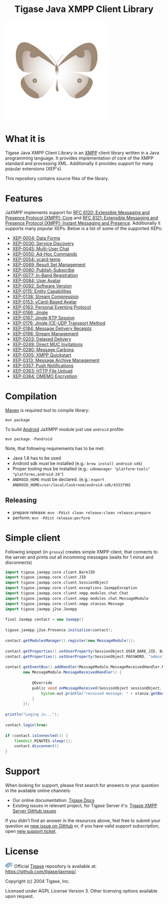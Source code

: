 <h1 align="center">
  Tigase Java XMPP Client Library
</h1>

![](jaxmpp-documentation/src/main/restructured/images/logo_320.png)
# What it is

Tigase Java XMPP Client Library is an [XMPP](https://xmpp.org) client library written in a Java programming language. 
It provides implementation of core of the XMPP standard and processing XML. Additionally it provides support for many popular extensions (XEP's). 

This repository contains source files of the library.

# Features
JaXMPP implements support for [RFC 6120: Extensible Messaging and Presence Protocol (XMPP): Core](https://xmpp.org/rfcs/rfc6120.html) and [RFC 6121: Extensible Messaging and Presence Protocol (XMPP): Instant Messaging and Presence](https://xmpp.org/rfcs/rfc6121.html).
Additionally it supports many popular XEPs. Below is a list of some of the supported XEPs:

* [XEP-0004: Data Forms](https://xmpp.org/extensions/xep-0004.html)
* [XEP-0030: Service Discovery](https://xmpp.org/extensions/xep-0030.html)
* [XEP-0045: Multi-User Chat](https://xmpp.org/extensions/xep-0045.html)
* [XEP-0050: Ad-Hoc Commands](https://xmpp.org/extensions/xep-0050.html)
* [XEP-0054: vcard-temp](https://xmpp.org/extensions/xep-0054.html)
* [XEP-0069: Result Set Management](https://xmpp.org/extensions/xep-0059.html)
* [XEP-0060: Publish-Subscribe](https://xmpp.org/extensions/xep-0060.html)
* [XEP-0077: In-Band Registration](https://xmpp.org/extensions/xep-0077.html)
* [XEP-0084: User Avatar](https://xmpp.org/extensions/xep-0084.html)
* [XEP-0092: Software Version](https://xmpp.org/extensions/xep-0092.html)
* [XEP-0115: Entity Capabilities](https://xmpp.org/extensions/xep-0115.html)
* [XEP-0138: Stream Compression](https://xmpp.org/extensions/xep-0138.html)
* [XEP-0153: vCard-Based Avatar](https://xmpp.org/extensions/xep-0153.html)
* [XEP-0163: Personal Eventing Protocol](https://xmpp.org/extensions/xep-0163.html)
* [XEP-0166: Jingle](https://xmpp.org/extensions/xep-0166.html)
* [XEP-0167: Jingle RTP Session](https://xmpp.org/extensions/xep-0167.html)
* [XEP-0176: Jingle ICE-UDP Transport Method](https://xmpp.org/extensions/xep-0176.html)
* [XEP-0184: Message Delivery Receipts](https://xmpp.org/extensions/xep-0184.html)
* [XEP-0198: Stream Management](https://xmpp.org/extensions/xep-0198.html)
* [XEP-0203: Delayed Delivery](https://xmpp.org/extensions/xep-0203.html)
* [XEP-0249: Direct MUC Invitations](https://xmpp.org/extensions/xep-0249.html)
* [XEP-0280: Message Carbons](https://xmpp.org/extensions/xep-0280.html)
* [XEP-0305: XMPP Quickstart](https://xmpp.org/extensions/xep-0305.html)
* [XEP-0313: Message Archive Management](https://xmpp.org/extensions/xep-0313.html)
* [XEP-0357: Push Notifications](https://xmpp.org/extensions/xep-0357.html)
* [XEP-0363: HTTP File Upload](https://xmpp.org/extensions/xep-0363.html)
* [XEP-0384: OMEMO Encryption](https://xmpp.org/extensions/xep-0384.html)

# Compilation 

[Maven](https://maven.apache.org/) is required tool to compile library:

    mvn package

To build [Android](https://developer.android.com/) JaXMPP module just use `android` profile:

    mvn package -Pandroid 

Note, that following requirements has to be met:
* Java 1.8 has to be used
* Android sdk must be installed (e.g.: `brew install android-sdk`)
* Proper tooling mus be installed (e.g.: `sdkmanager "platform-tools" "platforms;android-28"`)
* `ANDROID_HOME` must be declared. (e.g.: `export ANDROID_HOME=/usr/local/Caskroom/android-sdk/4333796`)

## Releasing

* prepare release: `mvn -Pdist clean release:clean release:prepare`
* perform: `mvn -Pdist release:perform`

# Simple client

Following snippet (in `groovy`) creates simple XMPP client, that connects to the server and prints out all incomming messages (waits for 1 minut and disconnects)

```groovy
import tigase.jaxmpp.core.client.BareJID
import tigase.jaxmpp.core.client.JID
import tigase.jaxmpp.core.client.SessionObject
import tigase.jaxmpp.core.client.exceptions.JaxmppException
import tigase.jaxmpp.core.client.xmpp.modules.chat.Chat
import tigase.jaxmpp.core.client.xmpp.modules.chat.MessageModule
import tigase.jaxmpp.core.client.xmpp.stanzas.Message
import tigase.jaxmpp.j2se.Jaxmpp

final Jaxmpp contact = new Jaxmpp()

tigase.jaxmpp.j2se.Presence.initialize(contact);

contact.getModulesManager().register(new MessageModule());

contact.getProperties().setUserProperty(SessionObject.USER_BARE_JID, BareJID.bareJIDInstance("admin@atlantiscity"))
contact.getProperties().setUserProperty(SessionObject.PASSWORD, "admin")

contact.getEventBus().addHandler(MessageModule.MessageReceivedHandler.MessageReceivedEvent.class,
        new MessageModule.MessageReceivedHandler() {

            @Override
            public void onMessageReceived(SessionObject sessionObject, Chat chat, Message stanza) {
                System.out.println("received message: " + stanza.getBody());
            }
        });

println("Loging in...");

contact.login(true)

if (contact.isConnected()) {
    TimeUnit.MINUTES.sleep(1);
    contact.disconnect()
}
```

# Support

When looking for support, please first search for answers to your question in the available online channels:

* Our online documentation: [Tigase Docs](https://docs.tigase.net)
* Existing issues in relevant project, for Tigase Server it's: [Tigase XMPP Server GitHub issues](https://github.com/tigase/jaxmpp/issues)

If you didn't find an answer in the resources above, feel free to submit your question as [new issue on GitHub](https://github.com/tigase/jaxmpp/issues/new/choose) or, if you have valid support subscription, open [new support ticket](https://tigase.net/technical-support).


# License

<img alt="Tigase Tigase Logo" src="https://github.com/tigase/website-assets/blob/master/tigase/images/tigase-logo.png?raw=true" width="25"/> Official <a href="https://tigase.net/">Tigase</a> repository is available at: https://github.com/tigase/jaxmpp/.

Copyright (c) 2004 Tigase, Inc.

Licensed under AGPL License Version 3. Other licensing options available upon request.
